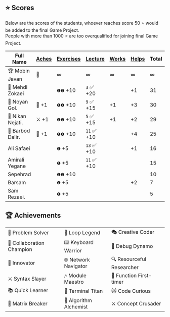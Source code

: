 ## ⭐ Scores

Below are the scores of the students, whoever reaches score 50 ⭐ would be added to the final Game Project.  
People with more than 1000 ⭐ are too overqualified for joining final Game Project.

| Full Name        | [Aches](#-achievements) | [Exercises](/exercises/) | [Lecture](/RESEARCH.md) | [Works](/works/) | [Helps](https://t.me/nodetcode) | Total |
| ---------------- | ----------------------- | ------------------------ | ----------------------- | ---------------- | ------------------------------- | ----- |
| 🏆 Mobin Javan   | 💊                      | ∞                        | ∞                       | ∞                | ∞                               | ∞     |
| 🥇 Mehdi Zokaei  |                         | `❶❷` +10                 | `3` ✅ +20              |                  | +1                              | 31    |
| 🥈 Noyan Gol.    | 🚀 +1                   | `❶❷` +10                 | `9` ✅ +15              | +1               | +3                              | 30    |
| 🥉 Nikan Nejati. | ⚔️ +1                   | `❶❷` +10                 | `5` ✅ +15              | +1               | +2                              | 29    |
| 🏅 Barbod Dalir. | 🤝 +1                   | `❶❷` +10                 | `11` ✅ +10             |                  | +4                              | 25    |
| Ali Safaei       |                         | `❶` +5                   | `13` ✅ +10             |                  | +1                              | 16    |
| Amirali Yegane   |                         | `❶` +5                   | `11` ✅ +10             |                  |                                 | 15    |
| Sepehrad         |                         | `❶❷` +10                 |                         |                  |                                 | 10    |
| Barsam           |                         | `❶` +5                   |                         |                  | +2                              | 7     |
| Sam Rezaei.      |                         | `❶` +5                   |                         |                  |                                 | 5     |

## 🏆 Achievements

|                           |                        |                           |
| ------------------------- | ---------------------- | ------------------------- |
| 🧩 Problem Solver         | 🔁 Loop Legend         | 🎭 Creative Coder         |
| 🤝 Collaboration Champion | ⌨️ Keyboard Warrior    | 🐛 Debug Dynamo           |
| 🚀 Innovator              | 🌐 Network Navigator   | 🔍 Resourceful Researcher |
| ⚔️ Syntax Slayer          | 🎶 Module Maestro      | 🥇 Function First-timer   |
| 📚 Quick Learner          | 🔱 Terminal Titan      | 🐱 Code Curious           |
| 💊 Matrix Breaker         | 🧪 Algorithm Alchemist | ⚔️ Concept Crusader       |
